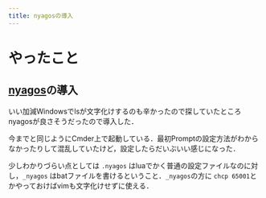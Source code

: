 ```yaml
---
title: nyagosの導入
---
```


# やったこと

## [nyagos](https://github.com/zetamatta/nyagos)の導入

いい加減Windowsでlsが文字化けするのも辛かったので探していたところnyagosが良さそうだったので導入した．

今までと同じようにCmder上で起動している．最初Promptの設定方法がわからなかったりして混乱していたけど，設定したらだいぶいい感じになった．

少しわかりづらい点としては `.nyagos` はluaでかく普通の設定ファイルなのに対し，`_nyagos` はbatファイルを書けるということ．`_nyagos`の方に `chcp 65001`とかやっておけばvimも文字化けせずに使える．
